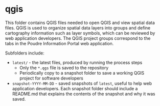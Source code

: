 # qgis #

This folder contains QGIS files needed to open QGIS and view spatial data files.
QGIS is used to organize spatial data layers into groups and define cartography
information such as layer symbols,
which can be reviewed by web application developers.
The QGIS project groups correspond to the tabs in the Poudre Information Portal web application.

Subfolders include:

* `latest/` - the latest files, produced by running the process steps
	+ Only the `*.qgs` file is saved to the repository
	+ Periodically copy to a snapshot folder to save a working QGIS project for
	software developers
* `snapshot-YYYY-MM-DD` - saved snapshots of `latest`, useful to help web application developers.
Each snapshot folder should include a README.md that explains the contents of the snapshot
and why it was saved.
